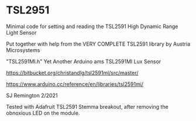 # TSL2951
Minimal code for setting and reading the TSL2591 High Dynamic Range Light Sensor

Put together with help from the VERY COMPLETE TSL2591 library by Austria Microsystems

"TSL2591MI.h" Yet Another Arduino ams TSL2591MI Lux Sensor 

https://bitbucket.org/christandlg/tsl2591mi/src/master/

https://www.arduino.cc/reference/en/libraries/tsl2591mi/

SJ Remington 2/2021

Tested with Adafruit TSL2591 Stemma breakout, after removing the obnoxious LED on the module.
